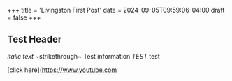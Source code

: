 +++
title = 'Livingston First Post'
date = 2024-09-05T09:59:06-04:00
draft = false
+++
## Test Header
*italic text*
~strikethrough~
Test information *TEST* test

[click here](https://www.youtube.com
